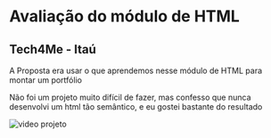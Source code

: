 # Avaliação do módulo de HTML

## Tech4Me - Itaú

<p>
A Proposta era usar o que aprendemos nesse módulo de HTML para montar um portfólio
</p>

<p>Não foi um projeto muito difícil de fazer, mas confesso que nunca desenvolvi um html tão semântico, e eu gostei bastante do resultado</p>

<img src="./img/maxwell.gif" alt="video projeto" />